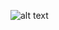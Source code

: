 ![alt text](https://s3.amazonaws.com/intranet-projects-files/holbertonschool-sysadmin_devops/155/holbertonschool-firewall.gif)